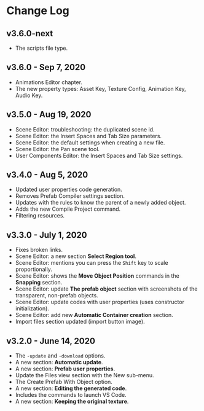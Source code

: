 # Change Log

## v3.6.0-next

* The scripts file type.


## v3.6.0 - Sep 7, 2020

* Animations Editor chapter.
* The new property types: Asset Key, Texture Config, Animation Key, Audio Key.

## v3.5.0 - Aug 19, 2020

* Scene Editor: troubleshooting: the duplicated scene id.
* Scene Editor: the Insert Spaces and Tab Size parameters.
* Scene Editor: the default settings when creating a new file.
* Scene Editor: the Pan scene tool.
* User Components Editor: the Insert Spaces and Tab Size settings.

## v3.4.0 - Aug 5, 2020

* Updated user properties code generation.
* Removes Prefab Compiler settings section.
* Updates with the rules to know the parent of a newly added object.
* Adds the new Compile Project command.
* Filtering resources.

## v3.3.0 - July 1, 2020

* Fixes broken links.
* Scene Editor: a new section **Select Region tool**.
* Scene Editor: mentions you can press the ``Shift`` key to scale proportionally.
* Scene Editor: shows the **Move Object Position** commands in the **Snapping** section.
* Scene Editor: update **The prefab object** section with screenshots of the transparent, non-prefab objects.
* Scene Editor: update codes with user properties (uses constructor initialization).
* Scene Editor: add new **Automatic Container creation** section.
* Import files section updated (import button image).

## v3.2.0 - June 14, 2020

* The `-update` and `-download` options.
* A new section: **Automatic update**.
* A new section: **Prefab user properties**.
* Update the Files view section with the New sub-menu.
* The Create Prefab With Object option.
* A new section: **Editing the generated code**.
* Includes the commands to launch VS Code.
* A new section: **Keeping the original texture**.
